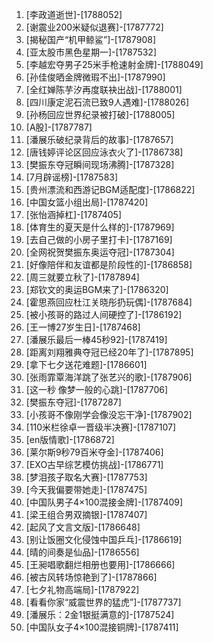 
1. [李政道逝世]-[1788052]
1. [谢震业200米疑似退赛]-[1787772]
1. [揭秘国产“机甲鲸鲨”]-[1787908]
1. [亚太股市黑色星期一]-[1787532]
1. [李越宏夺男子25米手枪速射金牌]-[1788049]
1. [孙佳俊晒金牌微瑕不出]-[1787990]
1. [全红婵陈芋汐再度联袂出战]-[1788001]
1. [四川康定泥石流已致9人遇难]-[1788026]
1. [孙杨回应世界纪录被打破]-[1788005]
1. [A股]-[1787787]
1. [潘展乐破纪录背后的故事]-[1787657]
1. [唐钱婷评论区回应泳衣火了]-[1786738]
1. [樊振东夺冠瞬间现场沸腾]-[1787328]
1. [7月辟谣榜]-[1787583]
1. [贵州漂流和西游记BGM适配度]-[1786822]
1. [中国女篮小组出局]-[1787420]
1. [张怡涵掉杠]-[1787405]
1. [体育生的夏天是什么样的]-[1787969]
1. [去自己做的小房子里打卡]-[1787169]
1. [全网祝贺樊振东奥运夺冠]-[1787304]
1. [好像陪伴和友谊都是阶段性的]-[1786858]
1. [周三就要立秋了]-[1787894]
1. [郑钦文的奥运BGM来了]-[1786320]
1. [霍思燕回应杜江关晓彤扔玩偶]-[1787684]
1. [被小孩哥的路过人间硬控了]-[1786192]
1. [王一博27岁生日]-[1787468]
1. [潘展乐最后一棒45秒92]-[1787419]
1. [距离刘翔雅典夺冠已经20年了]-[1787895]
1. [拿下七夕送花难题]-[1786601]
1. [张雨霏覃海洋跳了张艺兴的歌]-[1787906]
1. [这一秒 像梦一般的心跳]-[1787706]
1. [樊振东夺冠]-[1787287]
1. [小孩哥不像刚学会像没忘干净]-[1787902]
1. [110米栏徐卓一晋级半决赛]-[1787107]
1. [en版情歌]-[1786872]
1. [莱尔斯9秒79百米夺金]-[1787406]
1. [EXO古早综艺模仿挑战]-[1786771]
1. [梦泪孩子取名大赛]-[1787753]
1. [今天我偏要带她走]-[1787475]
1. [中国队男子4×100混接金牌]-[1787409]
1. [梁王组合男双摘银]-[1787407]
1. [起风了文言文版]-[1786648]
1. [别让饭圈文化侵蚀中国乒乓]-[1786619]
1. [晴的间奏是仙品]-[1786556]
1. [王昶唱歌翻烂相册也要用]-[1786666]
1. [被古风转场惊艳到了]-[1787866]
1. [七夕礼物高端局]-[1787922]
1. [看看你家“威震世界的猛虎”]-[1787737]
1. [潘展乐：2金1银挺满意的]-[1787524]
1. [中国队女子4×100混接铜牌]-[1787411]